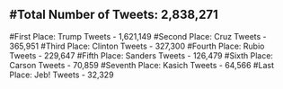 #Total Number of Tweets: 2,838,271 
---
#First Place: Trump Tweets - 1,621,149
#Second Place: Cruz Tweets - 365,951
#Third Place: Clinton Tweets - 327,300
#Fourth Place: Rubio Tweets - 229,647
#Fifth Place: Sanders Tweets - 126,479
#Sixth Place: Carson Tweets - 70,859
#Seventh Place: Kasich Tweets - 64,566
#Last Place: Jeb! Tweets - 32,329
